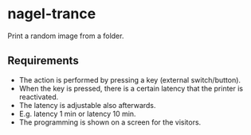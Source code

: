# nagel-trance
Print a random image from a folder.

## Requirements
- The action is performed by pressing a key (external switch/button). 
- When the key is pressed, there is a certain latency that the printer is reactivated. 
- The latency is adjustable also afterwards. 
- E.g. latency 1 min or latency 10 min. 
- The programming is shown on a screen for the visitors.
